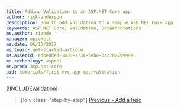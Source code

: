 ```yaml
---
title: Adding Validation to an ASP.NET Core app
author: rick-anderson
description: How to add validation to a simple ASP.NET Core app.
keywords: ASP.NET Core, validation, DataAnnotations
ms.author: riande
manager: wpickett
ms.date: 06/13/2017
ms.topic: get-started-article
ms.assetid: edbedded-1638-7734-bebe-3ac7d2799999
ms.technology: aspnet
ms.prod: asp.net-core
uid: tutorials/first-mvc-app-mac/validation
---
```


[!INCLUDE[validation](../../includes/mvc-intro/validation.md)]

>[!div class="step-by-step"]
[Previous - Add a field](new-field.md)
<!--
[Next - Examine the Details and Delete methods](xref:tutorials/first-mvc-app/details)
-->  

